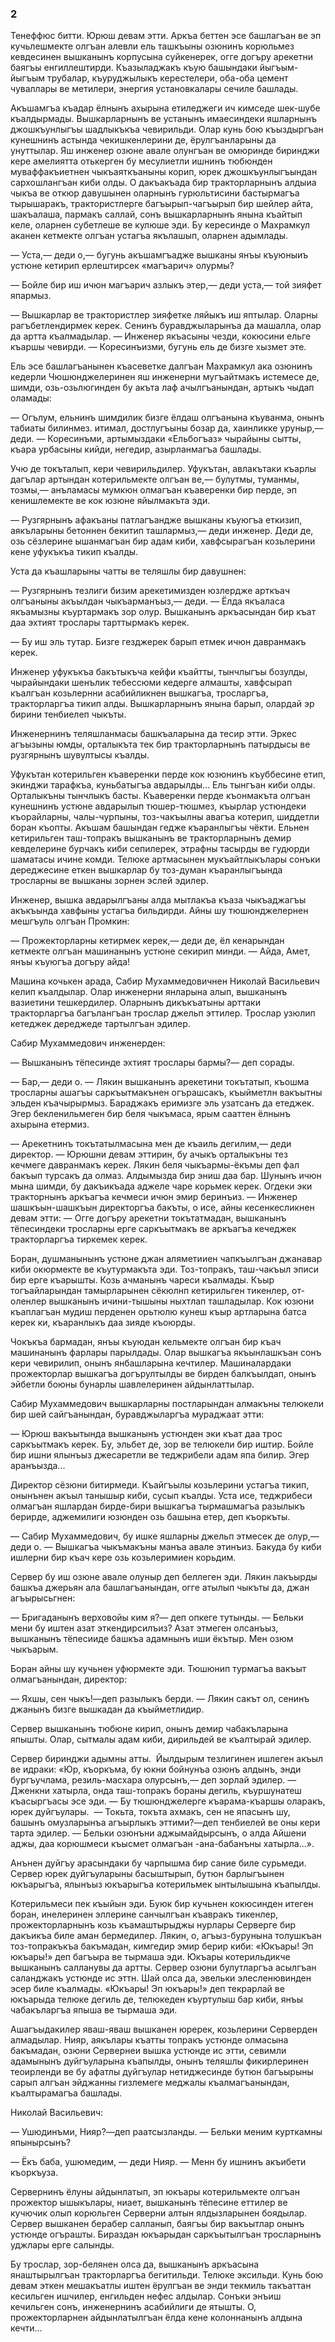 ### 2

Тенеффюс битти.
Юрюш девам этти.
Аркъа беттен эсе башлагъан ве эп кучьлешмекте олгъан алевли ель ташкъыны озюнинъ корюльмез кевдесинен вышканынъ корпусына суйкенерек, огге догъру арекетни баягъы енгиллештирди.
Къазыладжакъ къую башындаки йыгъым-йыгъым трубалар, къуруджылыкъ керестелери, оба-оба цемент чуваллары ве метилери, энергия установкалары сечиле башлады.

Акъшамгъа къадар ёлнынъ ахырына етиледжеги ич кимседе шек-шубе къалдырмады.
Вышкарларнынъ ве устанынъ имаесиндеки яшларнынъ джошкъунлыгъы шадлыкъкъа чевирильди.
Олар кунь бою къыздыргъан кунешнинъ астында чекишкенлерини де, ёрулгъанларыны да унуттылар.
Яш инженер озюне авале олунгъан ве омюринде биринджи кере амелиятта отькерген бу месулиетли ишнинъ тюбюнден муваффакъиетнен чыкъаяткъаныны корип, юрек джошкъунлыгъындан сархошлангъан киби олды.
О дакъакъада бир тракторларнынъ алдыиа чыкъа ве откюр давушынен оларнынъ гурюльтисини бастырмагъа тырышаракъ, трактористлерге багъырып-чагъырып бир шейлер айта, шакъалаша, пармакъ саллай, сонъ вышкарларнынъ янына къайтып келе, оларнен субетлеше ве кулюше эди.
Бу кересинде о Махрамкул аканен кетмекте олгъан устагъа якълашып, оларнен адымлады.

— Уста,— деди о,— бугунь акъшамгъадже вышканы янъы къуюныиъ устюне кетирип ерлештирсек «магъарич» олурмы?

— Бойле бир иш ичюн магъарич азлыкъ этер,— деди уста,— той зияфет япармыз.

— Вышкарлар ве трактористлер зияфетке ляйыкъ иш яптылар.
Оларны рагъбетлендирмек керек.
Сенинъ буравджыларынъа да машалла, олар да артта къалмадылар.
— Инженер якъасыны чезди, кокюсини ельге къаршы чевирди.
— Коресинъизми, бугунь ель де бизге хызмет эте.

Ель эсе башлагъанынен къасеветке далгъан Махрамкул ака озюнинъ кедерли Чюшюнджелеринен яш инженерни мугъайтмакъ истемесе де, шимди, озь-озьлюгинден бу акъта лаф ачылгъанындан, артыкъ чыдап оламады:

— Огълум, ельнинъ шимдилик бизге ёлдаш олгъанына къуванма, онынъ табиаты билинмез.
итимал, достлугъыны бозар да, хаинликке уруныр,— деди.
— Коресинъми, артымыздаки «Ельбогъаз» чырайыны сытты, къара урбасыны кийди, негедир, азырланмагъа башлады.

Учю де токъталып, кери чевирильдилер.
Уфукътан, авлакътаки къарлы дагълар артындан котерильмекте олгъан ве,— булутмы, туманмы, тозмы,— анъламасы мумкюн олмагъан къаверенки бир перде, эп кенишлемекте ве кок юзюне яйылмакъта эди.

— Рузгярнынъ афакъаны патлагъандже вышканы къуюгъа еткизип, аякъларыны бетоннен бекитип ташлармыз,— деди инженер.
Деди де, озь сёзлерине ышанмагъан бир адам киби, хавфсырагъан козьлерини кене уфукъкъа тикип къалды.

Уста да къашларыны чатты ве теляшлы бир давушнен:

— Рузгярнынъ тезлиги бизим арекетимизден юзлердже арткъач олгъаныны акъылдан чыкъарманъыз,— деди.
— Ёлда якъаласа якъамызны къуртармакъ зор олур.
Вышканынъ аркъасындан бир къат даа эхтият трослары тарттырмакъ керек.

— Бу иш эль тутар.
Бизге гезджерек барып етмек ичюн давранмакъ керек.

Инженер уфукъкъа бакътыкъча кейфи къайтты, тынчлыгъы бозулды, чырайындаки шенълик тебессюми кедерге алмашты, хавфсырап къалгъан козьлернни асабийликнен вышкагъа, тросларгъа, тракторларгъа тикип алды.
Вышкарларнынъ янына барып, олардай эр бирини тенбиелеп чыкъты.

Инженернинъ теляшланмасы башкъаларына да тесир этти.
Эркес агъызыны юмды, орталыкъта тек бир тракторларнынъ патырдысы ве рузгярнынъ шувултысы къалды.

Уфукътан котерильген къаверенки перде кок юзюнинъ къуббесине етип, экинджи тарафкъа, куньбатыгъа авдарылды...
Ель тынгъан киби олды.
Орталыкъны тынчлыкъ басты.
Къаверенки перде къонмакъта олгъан кунешнинъ устюне авдарылып тюшер-тюшмез, къырлар устюндеки къорайларны, чалы-чурпыны, тоз-чакъылны авагъа котерип, шиддетли боран къопты.
Акъшам башындан гедже къаранлыгъы чёкти.
Ельнен кетирильген таш-топракъ вышканынъ ве тракторларнынъ демир кевделерине бурчакъ киби сепилерек, этрафны тасырды ве гудюрди шаматасы ичине комди.
Телюке артмасынен мукъайтлыкълары сонъки дереджесине еткен вышкарлар бу тоз-думан къаранлыгъында тросларны ве вышканы зорнен эслей эдилер.

Инженер, вышка авдарылгъаны алда мытлакъа къаза чыкъаджагъы акъкъында хавфыны устагъа бильдирди.
Айны шу тюшюнджелернен мешгъуль олгъан Промкин:

— Прожекторларны кетирмек керек,— деди де, ёл кенарындан кетмекте олгъан машинанынъ устюне секирип минди.
— Айда, Амет, янъы къуюгъа догъру айда!

Машина кочькен арада, Сабир Мухаммедовичнен Николай Васильевич келип къалдылар.
Олар инженерни янларына алып, вышканынъ вазиетини тешкердилер.
Оларнынъ дикъкъатыны арттаки тракторларгъа багълангъан трослар джельп эттилер.
Трослар узюлип кетеджек дереджеде тартылгъан эдилер.

Сабир Мухаммедович инженерден:

— Вышканынъ тёпесинде эхтият трослары бармы?— деп сорады.

— Бар,— деди о.
— Лякин вышканынъ арекетини токътатып, къошма тросларны ашагъы саркъытмакънен огърашсакъ, къыйметлн вакъытны эльден къачырырмыз.
Бараджакъ еримизге эль узатсанъ да етеджек.
Эгер бекленильмеген бир беля чыкъмаса, ярым сааттен ёлнынъ ахырына етермиз.

— Арекетнинъ токътатылмасына мен де къаиль дегилим,— деди директор.
— Юрюшни девам эттирин, бу ачыкъ орталыкъны тез кечмеге давранмакъ керек.
Лякин беля чыкъармы-ёкъмы деп фал бакъып турсакъ да олмаз.
Алдымызда бир эниш даа бар.
Шунынъ ичюн мына шимди, бу дакъикъада аджеле чаре корьмек керек.
Огдеки эки тракторнынъ аркъагъа кечмеси ичюн эмир беринъиз.
— Инженер шашкъын-шашкъын директоргъа бакъты, о исе, айны кесенкесликнен девам этти:
— Огге догъру арекетни токътатмадан, вышканынъ тёпесиндеки тросларны ерге саркъытмакъ ве аркъагъа кечеджек тракторларгъа тиркемек керек.

Боран, душманынынъ устюне джан аляметииен чапкъылгъан джанавар киби окюрмекте ве къутурмакъта эди.
Тоз-топракъ, таш-чакъыл эписи бир ерге къарышты.
Козь ачманынъ чареси къалмады.
Къыр тогъайларындан тамырларынен сёкюлнп кетирильген тикенлер, от-оленлер вышканынъ ичини-тышыны ныхтлап ташладылар.
Кок юзюни къаплагъан мудиш перденен орьтюлю кунеш къыр артларына батса керек ки, къаранлыкъ даа зияде къоюрды.

Чокъкъа бармадан, янъы къуюдан кельмекте олгъан бир къач машинанынъ фарлары парылдады.
Олар вышкагъа якъынлашкъан сонъ кери чевирилип, онынъ янбашларына кечтилер.
Машиналардаки прожекторлар вышкагъа догърултылды ве бирден балкъылдап, онынъ эйбетли боюны бунарлы шавлелеринен айдынлаттылар.

Сабир Мухаммедович вышкарларны постларындан алмакъны телюкели бир шей сайгъанындан, буравджыларгъа мураджаат этти:

— Юрюш вакъытында вышканынъ устюнден эки къат даа трос саркъытмакъ керек.
Бу, эльбет де, зор ве телюкели бир иштир.
Бойле бир ишни ялынъыз джесаретли ве теджрибели адам япа билир.
Эгер аранъызда...

Директор сёзюни битирмеди.
Къайгъылы козьлерини устагъа тикип, онынънен акъыл танышыр киби, сусып къалды.
Уста исе, теджрибеси олмагъан яшлардан бирде-бири вышкагъа тырмашмагъа разылыкъ берирде, аджемилиги юзюнден озь башына етер, деп къоркъты.

— Сабир Мухаммедович, бу ишке яшларны джельп этмесек де олур,— деди о.
— Вышкагъа чыкъмакъны манъа авале этинъиз.
Бакуда бу киби ишлерни бир къач кере озь козьлеримиен корьдим.

Сервер бу иш озюне авале олуныр деп беллеген эди.
Лякин лакъырды башкъа джерьян ала башлагъанындан, огге атылып чыкъты да, джан агъырысьгнен:

— Бригаданынъ верховойы ким я?— деп опкеге тутынды.
— Бельки мени бу иштен азат эткендирсилъиз?
Азат этмеген олсанъыз, вышканынъ тёпесииде башкъа адамнынъ иши ёкътыр.
Мен озюм чыкъарым.

Боран айны шу кучьнен уфюрмекте эди.
Тюшюнип турмагъа вакъыт олмагъанындан, директор:

— Яхшы, сен чыкъ!—деп разылыкъ берди.
— Лякин сакът ол, сенинъ джанынъ бизге вышкадан да къыйметлидир.

Сервер вышканынъ тюбюне кирип, онынъ демир чабакъларына япышты.
Олар, сытмалы адам киби, дирильдей ве къалтырай эдилер.

Сервер биринджи адымны атты.
 Йылдырым тезлигинен ишлеген акъыл ве идраки:
«Юр, къоркъма, бу юкни бойнунъа озюнъ алдынъ, энди бургъучлама, резиль-масхара олурсынъ,— деп зорлай эдилер.
— Дженкни хатырла, онда таш-топракъ бораны дегиль, къуршунатеш къасыргъасы эсе эди.
— Бу тюшюнджелерге къарама-къаршы оларакъ, юрек дуйгъулары.
 — Токьта, токъта ахмакъ, сен не япасынъ шу, башынъ омузларынъа агъырлыкъ эттими?—деп тенбиелей ве оны кери тарта эдилер.
— Бельки озюнъни аджымайдырсынъ, о алда Айшени аджы, даа корюшмеси къысмет олмагъан -ана-бабанъны хатырла...».

Анънен дуйгъу арасындаки бу чарпышма бир сание биле сурьмеди.
Сервер юрек дуйгъуларыны басыштырып, бутюн барлыгъынен юкъарыгъа, ялынъыз юкъарыгъа котерильмек ынтылышына къапылды.

Котерильмеси пек къыйын эди.
Буюк бир кучьнен кокюсинден итеген боран, инелеринен эллерине санчылгъан къавракъ тикенлер, прожекторларнынъ козь къамаштырыджы нурлары Серверге бир дакъикъа биле аман бермедилер.
Лякин, о, агъыз-бурунына толушкъан тоз-топракъкъа бакъмадан, кимгедир эмир берир киби:
«Юкъары!
Эп юкъары!» деп багъыра ве тырмаша эди.
Юкъары котерильдикче вышканынъ салланувы да артты.
Сервер озюни булутларгъа асылгъан саланджакъ устюнде ис эттн.
Шай олса да, эвельки элесленювинден эсер биле къалмады.
«Юкъары!
Эп юкъары!» деп текрарлай ве юкъарыда телюке дегиль де, телюкеден къуртулыш бар киби, янъы чабакъларгъа япыша ве тырмаша эди.

Ашагъыдакилер яваш-яваш вышканен юререк, козьлерини Серверден алмадылар.
Нияр, аякълары къатты топракъ устюнде олмасына бакъмадан, озюни Сервернеи вышка устюнде ис этти, севимли адамынынъ дуйгъуларына къапылды, онынъ теляшлы фикирлеринен теоирленди ве бу афатлы дуйгъулар нетиджесинде бутюн багъырыны сарып алгъан эйджанны гизлемеге меджалы къалмагъанындан, къалтырамагъа башлады.

Николай Васильевич:

— Ушюдинъми, Нияр?—деп раатсызланды.
— Бельки меним курткамны япынырсынъ?

— Ёкъ баба, ушюмедим, — деди Нияр.
— Менн бу ишнинъ акъибети къоркъуза.

Сервернинъ ёлуны айдынлатып, эп юкъары котерильмекте олгъан прожектор ышыкълары, ниает, вышканынъ тёпесине еттилер ве кучючик олып корюльген Серверни алтын ялдызларынен боядылар.
Сервер вышканен берабер салланып, баягъы бир вакъытлар онынъ устюнде огърашты.
Бираздан юкъарыдан саркъытылгъан тросларнынъ уджлары ерге салынды.

Бу трослар, зор-белянен олса да, вышканынъ аркъасына янаштырылгъан тракторларгъа бегитильди.
Телюке эксильди.
Кунь бою девам эткен мешакъатлы иштен ёрулгъан ве энди текмиль такъаттан кесильген ишчилер, енгильден нефес алдылар.
Сонъки энъиш кечильген сонъ, инженернинъ асабийлиги де ятышты.
О, прожекторларнен айдынлатылгъан ёлда кене колоннанынъ алдына кечти...
